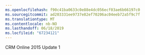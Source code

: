 ```yaml
---
ms.openlocfilehash: f90c41ba0633c0e88e4dc056ecf03ae6b66197c0
ms.sourcegitcommit: ad203331ee9737e82ef70206ac04eeb72a5f9c7f
ms.translationtype: MT
ms.contentlocale: nb-NO
ms.lasthandoff: 06/18/2019
ms.locfileid: "67234121"
---
```

CRM Online 2015 Update 1